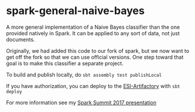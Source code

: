 # spark-general-naive-bayes
A more general implementation of a Naive Bayes classifier than the one provided natively in Spark.
It can be applied to any sort of data, not just documents.

Originally, we had added this code to our fork of spark, but we now want to get off the fork so that we can use official versions.
One step toward that goal is to make this classifier a separate project.

To build and publish locally, do `sbt assembly test publishLocal`

If you have authorization, you can deploy to the [ESI-Artifactory](http://esi-components.esi-group.com/artifactory/webapp/#/home) with `sbt deploy`

For more information see my [Spark Summit 2017 presentation](https://www.youtube.com/watch?v=Y_rckbjA9sE)
